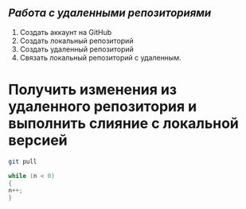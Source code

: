 ## ***Работа с удаленными репозиториями***

1. Создать аккаунт на GitHub
2. Создать локальный репозиторий
3. Создать удаленный репозиторий
4. Связать локальный репозиторий с удаленным.
# Получить изменения из удаленного репозитория и выполнить слияние с локальной версией 
```bash
git pull
```
```java
while (n < 0)
{
n++;
}
```
